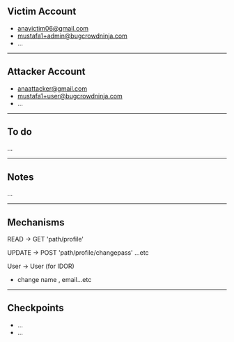 ## Victim Account
- anavictim06@gmail.com
- mustafa1+admin@bugcrowdninja.com
- ...

-----------------------------------------------------------------------------------------

## Attacker Account
- anaattacker@gmail.com
- mustafa1+user@bugcrowdninja.com
- ...

-----------------------------------------------------------------------------------------
## To do 

...

-----------------------------------------------------------------------------------------
## Notes
...

-----------------------------------------------------------------------------------------
## Mechanisms
 READ -> GET 'path/profile'

 UPDATE -> POST 'path/profile/changepass'
 ...etc

User -> User (for IDOR)
 - change name , email...etc  

-----------------------------------------------------------------------------------------
## Checkpoints
- ...
- ...
